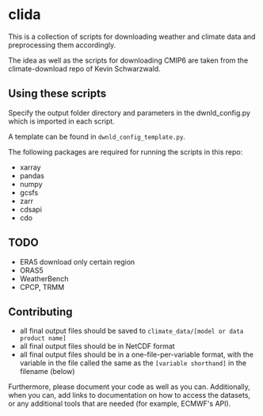 # clida
This is a collection of scripts for downloading weather and climate data and preprocessing them accordingly.

The idea as well as the scripts for downloading CMIP6 are taken from the climate-download repo of Kevin Schwarzwald.

## Using these scripts

Specify the output folder directory and parameters in the dwnld_config.py which is imported in each script.

A template can be found in `dwnld_config_template.py`.

The following packages are required for running the scripts in this repo:
- xarray 
- pandas
- numpy
- gcsfs
- zarr
- cdsapi
- cdo


## TODO
- ERA5 download only certain region
- ORAS5
- WeatherBench
- CPCP, TRMM

## Contributing 
- all final output files should be saved to `climate_data/[model or data product name]`
- all final output files should be in NetCDF format
- all final output files should be in a one-file-per-variable format, with the variable in the file called the same as the `[variable shorthand]` in the filename (below)

Furthermore, please document your code as well as you can. Additionally, when you can, add links to documentation on how to access the datasets, or any additional tools that are needed (for example, ECMWF's API). 




